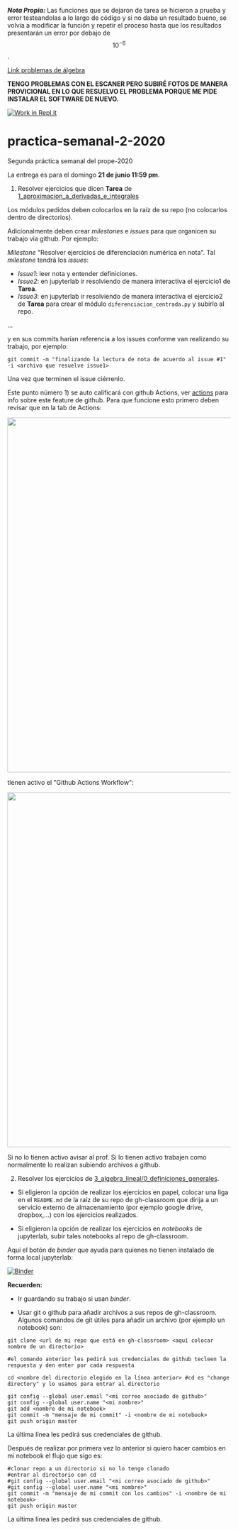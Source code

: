 **_Nota Propia:_** Las funciones que se dejaron de tarea se hicieron a prueba y error testeandolas a lo largo de código y si no daba un resultado bueno, se volvía a modificar la función y repetir el proceso hasta que los resultados presentarán un error por debajo de $$10^{-6}$$.

[Link problemas de álgebra](https://drive.google.com/drive/folders/1cxqYcDHZe2e2QsGAepYZ9G59IrIf49kq)

**TENGO PROBLEMAS CON EL ESCANER PERO SUBIRÉ FOTOS DE MANERA PROVICIONAL EN LO QUE RESUELVO EL PROBLEMA PORQUE ME PIDE INSTALAR EL SOFTWARE DE NUEVO.**

[![Work in Repl.it](https://classroom.github.com/assets/work-in-replit-14baed9a392b3a25080506f3b7b6d57f295ec2978f6f33ec97e36a161684cbe9.svg)](https://classroom.github.com/online_ide?assignment_repo_id=2864937&assignment_repo_type=AssignmentRepo)
# practica-semanal-2-2020
 Segunda práctica semanal del prope-2020 

La entrega es para el domingo **21 de junio 11:59 pm**.

1) Resolver ejercicios que dicen **Tarea** de [1_aproximacion_a_derivadas_e_integrales](https://github.com/ITAM-DS/Propedeutico/blob/master/Python/clases/2_calculo_DeI/1_aproximacion_a_derivadas_e_integrales.ipynb)

Los módulos pedidos deben colocarlos en la raíz de su repo (no colocarlos dentro de directorios).

Adicionalmente deben crear *milestones* e *issues* para que organicen su trabajo vía github. Por ejemplo:

*Milestone* "Resolver ejercicios de diferenciación numérica en nota". Tal *milestone* tendrá los *issues*:

* *Issue1*: leer nota y entender definiciones.
* *Issue2*: en jupyterlab ir resolviendo de manera interactiva el ejercicio1 de **Tarea**.
* *Issue3*: en jupyterlab ir resolviendo de manera interactiva el ejercicio2 de **Tarea** para crear el módulo `diferenciacion_centrada.py` y subirlo al repo.

...

y en sus commits harían referencia a los issues conforme van realizando su trabajo, por ejemplo:

```
git commit -m "finalizando la lectura de nota de acuerdo al issue #1" -i <archivo que resuelve issue1>
```

Una vez que terminen el issue ciérrenlo.

Este punto número 1) se auto calificará con github Actions, ver [actions](https://github.com/features/actions) para info sobre este feature de github. Para que funcione esto primero deben revisar que en la tab de Actions:

<img src="https://dl.dropboxusercontent.com/s/kb7ctrv8alqgrs5/actions_gh.png?dl=0" heigth="800" width="800">

tienen activo el "Github Actions Workflow":

<img src="https://dl.dropboxusercontent.com/s/l5bea3adsjyn0yk/actions_gh_2.png?dl=0" heigth="800" width="800">


Si no lo tienen activo avisar al prof. Si lo tienen activo trabajen como normalmente lo realizan subiendo archivos a github.

2) Resolver los ejercicios de [3_algebra_lineal/0_definiciones_generales](https://github.com/ITAM-DS/Propedeutico/blob/master/Python/clases/3_algebra_lineal/0_definiciones_generales.ipynb). 

* Si eligieron la opción de realizar los ejercicios en papel, colocar una liga en el `README.md` de la raíz de su repo de gh-classroom que dirija a un servicio externo de almacenamiento (por ejemplo google drive, dropbox,...) con los ejercicios realizados.

* Si eligieron la opción de realizar los ejercicios en *notebooks* de jupyterlab, subir tales notebooks al repo de gh-classroom.


Aquí el botón de *binder* que ayuda para quienes no tienen instalado de forma local jupyterlab:

[![Binder](https://mybinder.org/badge_logo.svg)](https://mybinder.org/v2/gh/palmoreck/dockerfiles-for-binder/jupyterlab_prope_r_kernel_tidyerse?urlpath=lab/tree/Propedeutico)

**Recuerden:**

* Ir guardando su trabajo si usan *binder*.

* Usar git o github para añadir archivos a sus repos de gh-classroom. Algunos comandos de git útiles para añadir un archivo (por ejemplo un notebook) son:

```
git clone <url de mi repo que está en gh-classroom> <aquí colocar nombre de un directorio>

#el comando anterior les pedirá sus credenciales de github tecleen la respuesta y den enter por cada respuesta

cd <nombre del directorio elegido en la línea anterior> #cd es "change directory" y lo usamos para entrar al directorio

```

```
git config --global user.email "<mi correo asociado de github>"
git config --global user.name "<mi nombre>"
git add <nombre de mi notebook>
git commit -m "mensaje de mi commit" -i <nombre de mi notebook>
git push origin master
```

La última línea les pedirá sus credenciales de github.

Después de realizar por primera vez lo anterior si quiero hacer cambios en mi notebook el flujo que sigo es:

```
#clonar repo a un directorio si no lo tengo clonado
#entrar al directorio con cd
#git config --global user.email "<mi correo asociado de github>"
#git config --global user.name "<mi nombre>"
git commit -m "mensaje de mi commit con los cambios" -i <nombre de mi notebook>
git push origin master
```

La última línea les pedirá sus credenciales de github.
